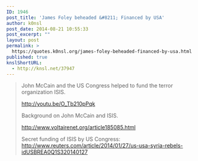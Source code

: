 ```yaml
---
ID: 1946
post_title: 'James Foley beheaded &#8211; Financed by USA'
author: k0nsl
post_date: 2014-08-21 10:55:33
post_excerpt: ""
layout: post
permalink: >
  https://quotes.k0nsl.org/james-foley-beheaded-financed-by-usa.html
published: true
knslShortURL:
  - http://knsl.net/37947
---
```

<blockquote>John McCain and the US Congress helped to fund the terror organization ISIS.

http://youtu.be/O_Tb210pPqk

Background on John McCain and ISIS.

http://www.voltairenet.org/article185085.html

Secret funding of ISIS by US Congress:
http://www.reuters.com/article/2014/01/27/us-usa-syria-rebels-idUSBREA0Q1S320140127</blockquote>